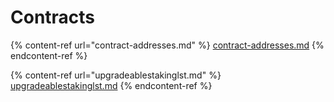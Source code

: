 # Contracts

{% content-ref url="contract-addresses.md" %}
[contract-addresses.md](contract-addresses.md)
{% endcontent-ref %}

{% content-ref url="upgradeablestakinglst.md" %}
[upgradeablestakinglst.md](upgradeablestakinglst.md)
{% endcontent-ref %}
